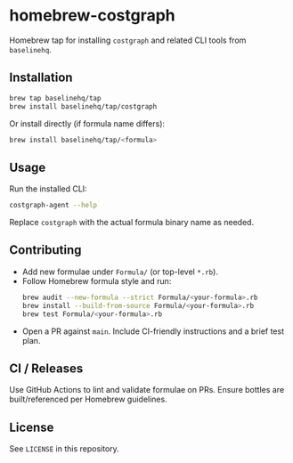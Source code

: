 # homebrew-costgraph

Homebrew tap for installing `costgraph` and related CLI tools from `baselinehq`.

## Installation

```bash
brew tap baselinehq/tap
brew install baselinehq/tap/costgraph
```

Or install directly (if formula name differs):

```bash
brew install baselinehq/tap/<formula>
```

## Usage

Run the installed CLI:

```bash
costgraph-agent --help
```

Replace `costgraph` with the actual formula binary name as needed.

## Contributing

- Add new formulae under `Formula/` (or top-level `*.rb`).
- Follow Homebrew formula style and run:
  ```bash
  brew audit --new-formula --strict Formula/<your-formula>.rb
  brew install --build-from-source Formula/<your-formula>.rb
  brew test Formula/<your-formula>.rb
  ```
- Open a PR against `main`. Include CI-friendly instructions and a brief test plan.

## CI / Releases

Use GitHub Actions to lint and validate formulae on PRs. Ensure bottles are built/referenced per Homebrew guidelines.

## License

See `LICENSE` in this repository.
